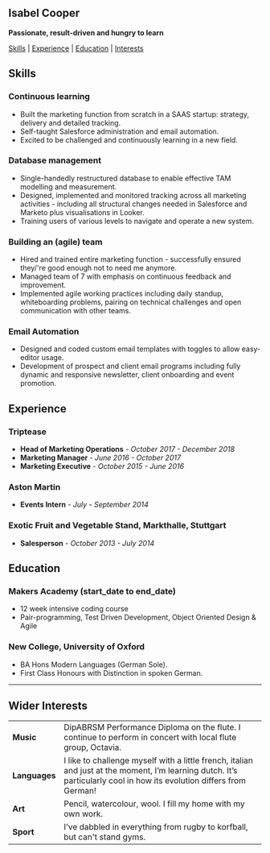 ## Isabel Cooper

**Passionate, result-driven and hungry to learn**

[Skills](#skills) | [Experience](#experience) | [Education](#education) | [Interests](#interests)

## <a name ="skills">Skills</a>

### Continuous learning

- Built the marketing function from scratch in a SAAS startup: strategy, delivery and detailed tracking.
- Self-taught Salesforce administration and email automation.
- Excited to be challenged and continuously learning in a new field.

### Database management

- Single-handedly restructured database to enable effective TAM modelling and measurement.
- Designed, implemented and monitored tracking across all marketing activities - including all structural changes needed in Salesforce and Marketo plus visualisations in Looker.
- Training users of various levels to navigate and operate a new system.

### Building an (agile) team

- Hired and trained entire marketing function - successfully ensured they/'re good enough not to need me anymore.
- Managed team of 7 with emphasis on continuous feedback and improvement.
- Implemented agile working practices including daily standup, whiteboarding problems, pairing on technical challenges and open communication with other teams.

### Email Automation
- Designed and coded custom email templates with toggles to allow easy-editor usage.
- Development of prospect and client email programs including fully dynamic and responsive newsletter, client onboarding and event promotion.

## <a name = "experience">Experience</a>

### Triptease
- **Head of Marketing Operations** -  _October 2017 - December 2018_ <br />
- **Marketing Manager** - _June 2016 - October 2017_<br />
- **Marketing Executive** - _October 2015 - June 2016_

### Aston Martin
- **Events Intern** - _July - September 2014_

### Exotic Fruit and Vegetable Stand, Markthalle, Stuttgart
- **Salesperson** - _October 2013  - July 2014_


## <a name = "education">Education</a>

### Makers Academy (start_date to end_date)

- 12 week intensive coding course
- Pair-programming, Test Driven Development, Object Oriented Design & Agile


### New College, University of Oxford

- BA Hons Modern Languages (German Sole).
- First Class Honours with Distinction in spoken German.


-------
## <a name = "interests">Wider Interests</a>

|                            |                                                                                                                   | 
| -------------------------- |:------------------------------------------------------------------------------------------------------------------|
| **Music**                  | DipABRSM Performance Diploma on the flute. I continue to perform in concert with local flute group, Octavia.      |
| **Languages**              | I like to challenge myself with a little french, italian and just at the moment, I’m learning dutch. It’s particularly cool in how its evolution differs from German!      |
| **Art**                  | Pencil, watercolour, wool. I fill my home with my own work.      |
| **Sport**                  | I’ve dabbled in everything from rugby to korfball, but can't stand gyms.      |
